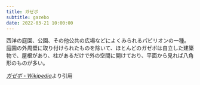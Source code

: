 ```yaml
---
title: ガゼボ
subtitle: gazebo
date: 2022-03-21 10:00:00
---
```


西洋の庭園、公園、その他公共の広場などによくみられるパビリオンの一種。庭園の外周壁に取り付けられたものを除いて、ほとんどのガゼボは自立した建築物で、屋根があり、柱があるだけで外の空間に開けており、平面から見れば八角形のものが多い。

<cite>[ガゼボ - Wikipedia](https://ja.wikipedia.org/wiki/%E3%82%AC%E3%82%BC%E3%83%9C)</cite>より引用